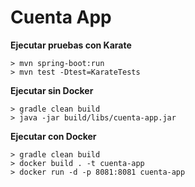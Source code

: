 # Cuenta App

**Ejecutar pruebas con Karate**
```
> mvn spring-boot:run
> mvn test -Dtest=KarateTests

```

**Ejecutar sin Docker**

```
> gradle clean build
> java -jar build/libs/cuenta-app.jar
```

**Ejecutar con Docker**
```
> gradle clean build
> docker build . -t cuenta-app
> docker run -d -p 8081:8081 cuenta-app

```